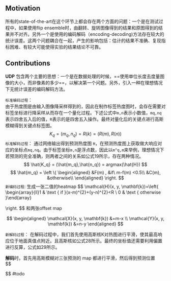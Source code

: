 ## Motivation
所有的state-of-the-art在这个环节上都会存在两个方面的问题：一个是在测试过程中，如果使用flip ensemble时，由翻转、旋转图像得到的结果和原图得到的结果并不对齐。另外一个是使用的编码解码（encoding-decoding)方法存在较大的统计误差。这两个问题耦合在一起，产生的影响包括：估计的结果不准确、复现指标困难、有较大可能使得实验的结果结论不可靠。

## Contributions
**UDP** 包含两个主要的思想：一个是在数据处理的时候，==使用单位长度去度量图像的大小，而非像素的多少==，以解决第一个问题。另外，引入一种在理想情况下无统计误差的编码解码方法。




`标准编码过程`：  
由于热度图是由输入图像降采样得到的，因此在制作标签热度图时，会存在需要对标签坐标进行降采样从而存在一个量化过程。下述公式中`m,n`表示小数值，`mq,nq`表示四舍五入后的值，`R`表示的是四舍五入操作。最终对量化后的关键点进行高斯模糊得到关键点标签图。
$$
K_q = (m_q,n_q) = R(k) = (R(m),R(n))
$$
`标准解码过程`： 通过网络输出得到预测热度图 `H`，在预测热度图上获取做大响应对应的坐标点`mq,nq`。由于标签坐标`m,n`是浮点数，因此以`m^q,m`来举例，理想情况下若预测的完全准确，则两者之间的关系如公式19所示，存在两种情况。
$$
\hat{K_q} = (\hat{m_q},\hat{n_q}) = argmax(\hat{H})
$$
$$
\hat{m_q} = 
\left
\{
	\begin{aligned} 
		&F(m) ,  &if\ m-f(m) <0.5\\
		&C(m), &otherwise\\
	\end{aligned}
\right.
$$
`新编码过程`:
生成一张二值的heatmap
$$
\mathcal{H}(x, y, \mathbf{k})=\left\{
\begin{array}{ll}1 & \text { if }(x-m)^{2}+(y-n)^{2}<R \\ 0 & \text { otherwise }\end{array}

\right.
$$
和两张offset map

$$ \begin{aligned} \mathcal{X}(x, y, \mathbf{k}) &=m-x \\ \mathcal{Y}(x, y, \mathbf{k}) &=n-y \end{aligned} $$

`新解码过程`： 在解码过程中，我们首先使用高斯核K对热图进行平滑，使其最高响应位于地面真值点附近。且高斯核如公式28所示。最终的坐标值还需要利用偏置进行反算，公式如29所示。

**解码**时，首先用高斯模糊对三张预测的 map 都进行平滑，然后得到预测位置  
$$

$$
#todo
